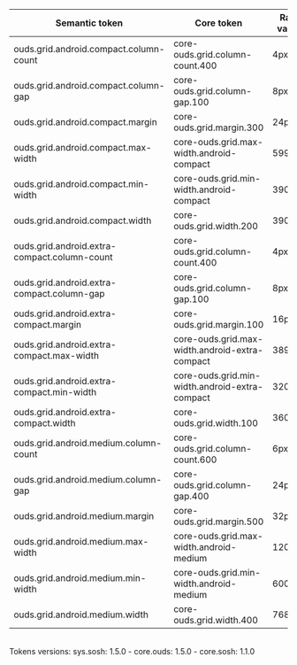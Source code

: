 | **Semantic token** | **Core token** | **Raw value** | **Comment** |
| --- | --- | --- | --- |
| ouds.grid.android.compact.column-count | core-ouds.grid.column-count.400 | 4px |  |
| ouds.grid.android.compact.column-gap | core-ouds.grid.column-gap.100 | 8px |  |
| ouds.grid.android.compact.margin | core-ouds.grid.margin.300 | 24px |  |
| ouds.grid.android.compact.max-width | core-ouds.grid.max-width.android-compact | 599px |  |
| ouds.grid.android.compact.min-width | core-ouds.grid.min-width.android-compact | 390px |  |
| ouds.grid.android.compact.width | core-ouds.grid.width.200 | 390px |  |
| ouds.grid.android.extra-compact.column-count | core-ouds.grid.column-count.400 | 4px |  |
| ouds.grid.android.extra-compact.column-gap | core-ouds.grid.column-gap.100 | 8px |  |
| ouds.grid.android.extra-compact.margin | core-ouds.grid.margin.100 | 16px |  |
| ouds.grid.android.extra-compact.max-width | core-ouds.grid.max-width.android-extra-compact | 389px |  |
| ouds.grid.android.extra-compact.min-width | core-ouds.grid.min-width.android-extra-compact | 320px |  |
| ouds.grid.android.extra-compact.width | core-ouds.grid.width.100 | 360px |  |
| ouds.grid.android.medium.column-count | core-ouds.grid.column-count.600 | 6px |  |
| ouds.grid.android.medium.column-gap | core-ouds.grid.column-gap.400 | 24px |  |
| ouds.grid.android.medium.margin | core-ouds.grid.margin.500 | 32px |  |
| ouds.grid.android.medium.max-width | core-ouds.grid.max-width.android-medium | 1200px |  |
| ouds.grid.android.medium.min-width | core-ouds.grid.min-width.android-medium | 600px |  |
| ouds.grid.android.medium.width | core-ouds.grid.width.400 | 768px |  |

<br>Tokens versions: sys.sosh: 1.5.0 - core.ouds: 1.5.0 - core.sosh: 1.1.0